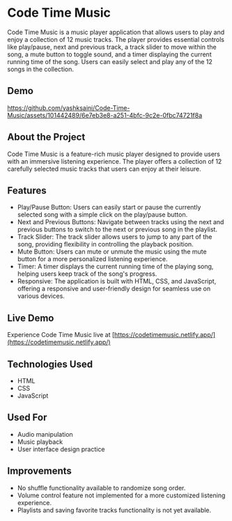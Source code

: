 # Code Time Music

Code Time Music is a music player application that allows users to play and enjoy a collection of 12 music tracks. The player provides essential controls like play/pause, next and previous track, a track slider to move within the song, a mute button to toggle sound, and a timer displaying the current running time of the song. Users can easily select and play any of the 12 songs in the collection.

## Demo


https://github.com/yashksaini/Code-Time-Music/assets/101442489/6e7eb3e8-a251-4bfc-9c2e-0fbc74721f8a


## About the Project

Code Time Music is a feature-rich music player designed to provide users with an immersive listening experience. The player offers a collection of 12 carefully selected music tracks that users can enjoy at their leisure.

## Features

- Play/Pause Button: Users can easily start or pause the currently selected song with a simple click on the play/pause button.
- Next and Previous Buttons: Navigate between tracks using the next and previous buttons to switch to the next or previous song in the playlist.
- Track Slider: The track slider allows users to jump to any part of the song, providing flexibility in controlling the playback position.
- Mute Button: Users can mute or unmute the music using the mute button for a more personalized listening experience.
- Timer: A timer displays the current running time of the playing song, helping users keep track of the song's progress.
- Responsive: The application is built with HTML, CSS, and JavaScript, offering a responsive and user-friendly design for seamless use on various devices.

## Live Demo

Experience Code Time Music live at [https://codetimemusic.netlify.app/](https://codetimemusic.netlify.app/)

## Technologies Used

- HTML
- CSS
- JavaScript

## Used For

- Audio manipulation
- Music playback
- User interface design practice


## Improvements

- No shuffle functionality available to randomize song order.
- Volume control feature not implemented for a more customized listening experience.
- Playlists and saving favorite tracks functionality is not yet available.

